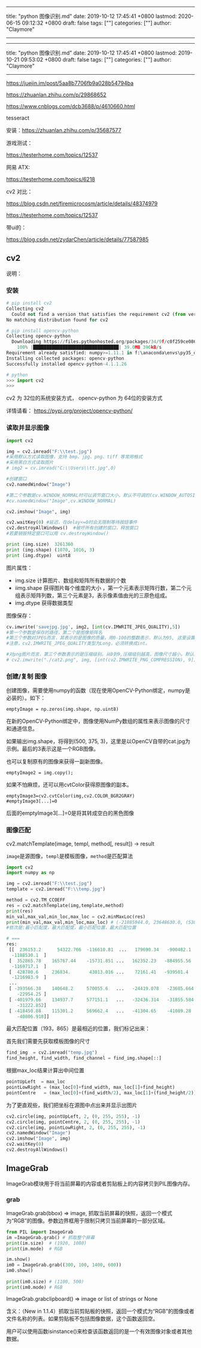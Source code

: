 
---
title: "python 图像识别.md"
date: 2019-10-12 17:45:41 +0800
lastmod: 2020-06-15 09:12:32 +0800
draft: false
tags: [""]
categories: [""]
author: "Claymore"

---

---
title: "python 图像识别.md"
date: 2019-10-12 17:45:41 +0800
lastmod: 2019-10-21 09:53:02 +0800
draft: false
tags: [""]
categories: [""]
author: "Claymore"

---
https://juejin.im/post/5aa8b7706fb9a028b54794ba



https://zhuanlan.zhihu.com/p/29868652

https://www.cnblogs.com/dcb3688/p/4610660.html



tesseract 

安装：https://zhuanlan.zhihu.com/p/35687577





游戏测试：

https://testerhome.com/topics/12537



网易 ATX:

https://testerhome.com/topics/6218



cv2 对比：

https://blog.csdn.net/firemicrocosm/article/details/48374979

https://testerhome.com/topics/12537



带ui的：

https://blog.csdn.net/zydarChen/article/details/77587985



## cv2

说明：

### 安装

```python
# pip install cv2  
Collecting cv2
  Could not find a version that satisfies the requirement cv2 (from versions: )
No matching distribution found for cv2

# pip install opencv-python 
Collecting opencv-python
  Downloading https://files.pythonhosted.org/packages/34/9f/c0f259ce0869959b802fd1dfff5861fa9c0e72b1cfdd60867476bc70a310/opencv_python-4.1.1.26-cp35-cp35m-win_amd64.whl (39.0MB)
    100% |████████████████████████████████| 39.0MB 396kB/s
Requirement already satisfied: numpy>=1.11.1 in f:\anaconda\envs\py35_draw\lib\site-packages (from opencv-python)
Installing collected packages: opencv-python
Successfully installed opencv-python-4.1.1.26

# python
>>> import cv2
>>>
```

cv2 为 32位的系统安装方式， opencv-python 为 64位的安装方式

详情请看： https://pypi.org/project/opencv-python/



### 读取并显示图像

```python
import cv2

img = cv2.imread("F:\\test.jpg") 
#采用默认方式读取图像，支持 bmp、jpg、png、tiff 等常用格式
#采用黑白方式读取图片
# img2 = cv.imread("C:\\Users\\tt.jpg",0)

#创建窗口
cv2.namedWindow("Image") 

#第二个参数是cv.WINDOW_NORMAL时可以调节窗口大小，默认不可调的(cv.WINDOW_AUTOSIZE)
#cv.namedWindow("Image",cv.WINDOW_NORMAL)

cv2.imshow("Image", img)

cv2.waitKey(0) #延迟，在delay<=0时会无限制等待按钮事件
cv2.destroyAllWindows()  #破坏所有创建的窗口，释放窗口
#若要销毁特定窗口可以用 cv.destroyWindow()

print (img.size)  3261360
print (img.shape) (1070, 1016, 3)
print (img.dtype)  uint8
```

图片属性：

* img.size 计算图片、数组和矩阵所有数据的个数 
* iimg.shape 获得图片每个维度的大小 ，第一个元素表示矩阵行数，第二个元组表示矩阵列数，第三个元素是3，表示像素值由光的三原色组成。
* img.dtype  获得数据类型

图像保存：

```python
cv.imwrite('savejpg.jpg', img2, [int(cv.IMWRITE_JPEG_QUALITY),5])
#第一个参数是保存的路径，第二个是图像矩阵名
#第三个参数对JPEG而言，其表示的是图像的质量，用0-100的整数表示，默认为95, 这里设置成了5。 
#注意，cv2.IMWRITE_JPEG_QUALITY类型为Long，必须转换成int。

#对png图片而言，第三个参数表示的是压缩级别。从0到9,压缩级别越高，图像尺寸越小。默认级别为3
# cv2.imwrite("./cat2.png", img, [int(cv2.IMWRITE_PNG_COMPRESSION), 9]) 
```



### 创建/复制 图像

创建图像，需要使用numpy的函数（现在使用OpenCV-Python绑定，numpy是必装的）。如下：

```
emptyImage = np.zeros(img.shape, np.uint8) 
```

在新的OpenCV-Python绑定中，图像使用NumPy数组的属性来表示图像的尺寸和通道信息。

如果输出img.shape，将得到(500, 375, 3)，这里是以OpenCV自带的cat.jpg为示例。最后的3表示这是一个RGB图像。

也可以复制原有的图像来获得一副新图像。

```
emptyImage2 = img.copy(); 
```

如果不怕麻烦，还可以用cvtColor获得原图像的副本。

```
emptyImage3=cv2.cvtColor(img,cv2.COLOR_BGR2GRAY) 
#emptyImage3[...]=0 
```

后面的emptyImage3[...]=0是将其转成空白的黑色图像



### 图像匹配

cv2.matchTemplate(image, templ, method[, result]) → result

`image`是源图像，`templ`是模板图像，`method`是匹配算法

```python
import cv2
import numpy as np

img = cv2.imread("F:\\test.jpg")
template = cv2.imread("F:\\temp.jpg")

method = cv2.TM_CCOEFF
res = cv2.matchTemplate(img,template,method)
print(res)
min_val,max_val,min_loc,max_loc = cv2.minMaxLoc(res)
print(min_val,max_val,min_loc,max_loc) # (-21885944.0, 23648630.0, (538, 826), (193, 865))
#依次是:最小匹配度，最大匹配度，最小匹配位置，最大匹配位置

# === 
res:
 [[  236153.2      54322.766  -116610.81  ...   179690.34   -900482.1
  -1188530.1  ]
 [  352865.78    165767.44    -15731.851 ...   162352.23   -884955.56
  -1169717.1  ]
 [  428780.6     236834.       43013.016 ...    72161.41   -939501.4
  -1216983.9  ]
 ...
 [ -393566.38    140648.2     570055.6   ...   -24419.078   -23685.664
    -22954.25 ]
 [ -401979.66    134937.7     577151.1   ...   -32436.314   -31855.584
    -31222.852]
 [ -418450.88    115301.2     569662.4   ...   -41304.65    -41089.28
    -40806.918]]
```



最大匹配位置（193，865）是最相近的位置，我们标记出来：

首先我们需要先获取模板图像的尺寸

```python
find_img  = cv2.imread("temp.jpg")
find_height, find_width, find_channel = find_img.shape[::]
```

根据max_loc结果计算出中间位置

```python
pointUpLeft  = max_loc
pointLowRight = (max_loc[0]+find_width, max_loc[1]+find_height)
pointCentre   = (max_loc[0]+(find_width/2), max_loc[1]+(find_height/2))
```

为了更直观些，我们把坐标在源图中点出来并显示出图片

```python
cv2.circle(img, pointUpLeft, 2, (0, 255, 255), -1)
cv2.circle(img, pointCentre, 2, (0, 255, 255), -1)
cv2.circle(img, pointLowRight, 2, (0, 255, 255), -1)
cv2.namedWindow("Image")
cv2.imshow("Image", img)
cv2.waitKey(0)
cv2.destroyAllWindows()
```



## ImageGrab

ImageGrab模块用于将当前屏幕的内容或者剪贴板上的内容拷贝到PIL图像内存。

### grab

ImageGrab.grab(bbox) ⇒ image, 抓取当前屏幕的快照，返回一个模式为“RGB”的图像。参数边界框用于限制只拷贝当前屏幕的一部分区域。

```python
from PIL import ImageGrab
im =ImageGrab.grab() # 抓取整个屏幕
print(im.size)  # (1920, 1080)
print(im.mode)  # RGB

im.show()
im0 = ImageGrab.grab((300, 100, 1400, 600))
im0.show()
 
print(im0.size) # (1100, 500)
print(im0.mode) # RGB
```



ImageGrab.grabclipboard() ⇒ image or list of strings or None

含义：（New in 1.1.4）抓取当前剪贴板的快照，返回一个模式为“RGB”的图像或者文件名称的列表。如果剪贴板不包括图像数据，这个函数返回空。

用户可以使用函数isinstance()来检查该函数返回的是一个有效图像对象或者其他数据。
